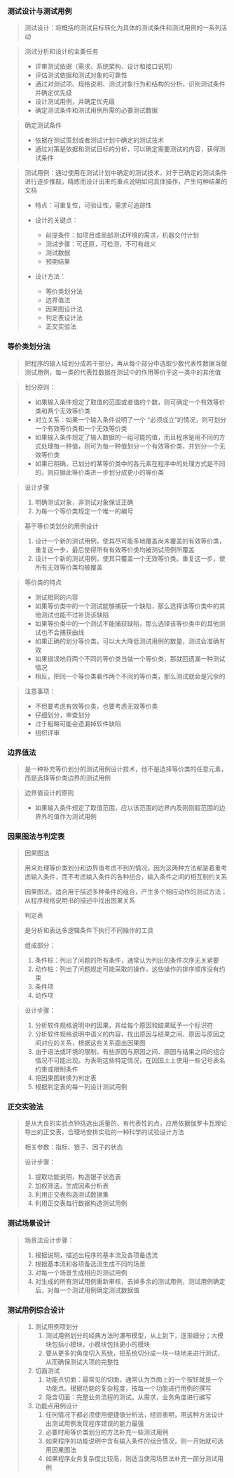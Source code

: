 ### 测试设计与测试用例

> 测试设计：将概括的测试目标转化为具体的测试条件和测试用例的一系列活动

> 测试分析和设计的主要任务
>
> - 评审测试依据（需求、系统架构、设计和接口说明）
> - 评估测试依据和测试对象的可靠性
> - 通过对测试项、规格说明、测试对象行为和结构的分析，识别测试条件并确定优先级
> - 设计测试用例，并确定优先级
> - 确定测试条件和测试用例所需的必要测试数据

> 确定测试条件
>
> - 依据在测试策划或者测试计划中确定的测试技术
> - 通过对策是依据和测试目标的分析，可以确定需要测试的内容，获得测试条件

> 测试用例：通过使用在测试计划中确定的测试技术，对于已确定的测试条件进行逐步推敲，精炼而设计出来的重点说明如何具体操作，产生何种结果的文档
>
> - 特点：可重复性，可验证性，需求可追踪性
>
> - 设计的关键点：
>   - 前提条件：如项目或局部测试环境的需求，机器交付计划
>   - 测试步骤：可还原，可检测，不可有歧义
>   - 测试数据
>   - 预期结果
> - 设计方法：
>   - 等价类划分法
>   - 边界值法
>   - 因果图设计法
>   - 判定表设计法
>   - 正交实验法



### 等价类划分法

> 把程序的输入域划分成若干部分，再从每个部分中选取少数代表性数据当做测试用例，每一类的代表性数据在测试中的作用等价于这一类中的其他值

> 划分原则：
>
> - 如果输入条件规定了取值的范围或者值的个数，则可确定一个有效等价类和两个无效等价类
> - 对立关系：如果一个输入条件说明了一个 “必须成立”的情况，则可划分一个有效等价类和一个无效等价类
> - 如果输入条件规定了输入数据的一组可能的值，而且程序是用不同的方式处理每一种值，则可为每一种值划分一个有效等价类，并划分一个无效等价类
> - 如果已明确，已划分的某等价类中的各元素在程序中的处理方式是不同的，则应据此等价类进一步划分成更小的等价类

> 设计步骤
>
> 1. 明确测试对象，非测试对象保证正确
> 2. 为每一个等价类规定一个唯一的编号

> 基于等价类划分的用例设计
>
> 1. 设计一个新的测试用例，使其尽可能多地覆盖尚未覆盖的有效等价类，重复这一步，最后使得所有有效等价类均被测试用例所覆盖
> 2. 设计一个新的测试用例，使其只覆盖一个无效等价类。重复这一步，使所有无效等价类均被覆盖

> 等价类的特点
>
> - 测试相同的内容
> - 如果等价类中的一个测试能够捕获一个缺陷，那么选择该等价类中的其他测试也能不过补货该缺陷
> - 如果等价类中的一个测试不能捕获缺陷，那么选择该等价类中的其他测试也不会捕获曲线
> - 如果正确的划分等价类，可以大大降低测试用例的数量，测试会准确有效
> - 如果错误地将两个不同的等价类当做一个等价类，那就回遗漏一种测试情况
> - 相反，把同一个等价类看作两个不同的等价类，那么测试就会是冗余的

> 注意事项：
>
> - 不但要考虑有效等价类，也要考虑无效等价类
> - 仔细划分，审查划分
> - 过于粗略可能会遗漏掉软件缺陷
> - 组织评审



### 边界值法

> 是一种补充等价划分的测试用例设计技术，他不是选择等价类的任意元素，而是选择等价类边界的测试用例

> 边界值设计的原则
>
> - 如果输入条件规定了取值范围，应以该范围的边界内及刚刚超范围的边界外的值作为测试用例



### 因果图法与判定表

> 因果图法
>
> 用来处理等价类划分和边界值考虑不到的情况，因为这两种方法都是着重考虑输入条件，而不考虑输入条件的各种组合，输入条件之间的相互制约关系
>
> 因果图法，适合用于描述多种条件的组合，产生多个相应动作的测试方法；从程序规格说明书的描述中找出因果关系

> 判定表
>
> 是分析和表达多逻辑条件下执行不同操作的工具
>
> 组成部分：
>
> 1. 条件桩：列出了问题的所有条件，通常认为列出的条件次序无关紧要
> 2. 动作桩：列出了问题规定可能采取的操作，这些操作的排序顺序没有约束
> 3. 条件项
> 4. 动作项

> 设计步骤：
>
> 1. 分析软件规格说明中的因果，并给每个原因和结果赋予一个标识符
> 2. 分析软件规格说明中语义的内容，找出原因与结果之间、原因与原因之间对应的关系，根据这些关系画出因果图
> 3. 由于语法或环境的限制，有些原因与原因之间、原因与结果之间的组合情况不可能出现。为表明这些特定情况，在因国土上使用一些记号表名约束或限制条件
> 4. 把因果图转换为判定表
> 5. 根据判定表的每一列设计测试用例



### 正交实验法

> 是从大良的实验点钟挑选出适量的、有代表性的点，应用依据伽罗卡瓦理论导出的正交表，合理地安排实验的一种科学的试验设计方法
>
> 相关参数：指标、银子、因子的状态
>
> 设计步骤：
>
> 1. 提取功能说明，构造银子状态表
> 2. 加权筛选，生成因素分析表
> 3. 利用正交表构造测试数据集
> 4. 利用正交表每行数据构造测试用例



### 测试场景设计

> 场景法设计步骤：
>
> 1. 根据说明，描述出程序的基本流及各项备选流
> 2. 根据基本流和各项备选流生成不同的场景
> 3. 对每一个场景生成相应的测试用例
> 4. 对生成的所有测试用例重新审核，去掉多余的测试用例，测试用例确定后，对每一个测试用例确定测试数据值



### 测试用例综合设计

> 1. 测试用例项划分
>    1. 测试用例划分的经典方法时瀑布模型，从上到下，逐渐细分；大模块包括小模块，小模块包括更小的模块
>    2. 要从更多的角度切入系统，把系统切分成一块一块地来进行测试，从而确保测试大项的完整性
> 2. 切面测试
>    1. 功能点切面：最常见的切面，通常认为页面上的一个按钮就是一个功能点。根据功能的复杂程度，按每一个功能进行用例的撰写
>    2. 隐含切面：完整业务流程的测试。从需求，业务角度进行编写
> 3. 功能点用例设计
>    1. 任何情况下都必须使用便捷值分析法，经验表明，用这种方法设计出测试用例发现程序错误的能力最强
>    2. 必要时用等价类划分的方法补充一些测试用例
>    3. 如果程序的功能说明中含有输入条件的组合情况，则一开始就可选用因果图法
>    4. 如果程序业务复杂度比较高，则适当使用场景法补充一部分测试用例

